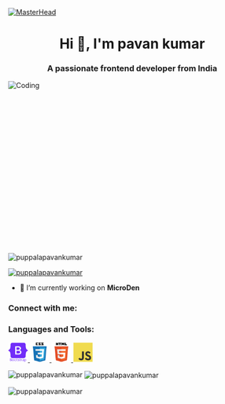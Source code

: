 [![MasterHead](
https://user-images.githubusercontent.com/74038190/221352995-5ac18bdf-1a19-4f99-bbb6-77559b220470.gif)]()
<h1 align="center">Hi 👋, I'm pavan kumar</h1>
<h3 align="center">A passionate frontend developer from India</h3>
<img align="right" alt="Coding" width="600" height="350" src="https://user-images.githubusercontent.com/74038190/212750672-2f3f2b50-c84f-4ed8-a60a-849ae69ff9df.gif">

<p align="left"> <img src="https://komarev.com/ghpvc/?username=puppalapavankumar&label=Profile%20views&color=0e75b6&style=flat" alt="puppalapavankumar" /> </p>

<p align="left"> <a href="https://github.com/ryo-ma/github-profile-trophy"><img src="https://github-profile-trophy.vercel.app/?username=puppalapavankumar" alt="puppalapavankumar" /></a> </p>

- 🔭 I’m currently working on **MicroDen**

<h3 align="left">Connect with me:</h3>
<p align="left">
</p>

<h3 align="left">Languages and Tools:</h3>
<p align="left"> <a href="https://getbootstrap.com" target="_blank" rel="noreferrer"> <img src="https://raw.githubusercontent.com/devicons/devicon/master/icons/bootstrap/bootstrap-plain-wordmark.svg" alt="bootstrap" width="40" height="40"/> </a> <a href="https://www.w3schools.com/css/" target="_blank" rel="noreferrer"> <img src="https://raw.githubusercontent.com/devicons/devicon/master/icons/css3/css3-original-wordmark.svg" alt="css3" width="40" height="40"/> </a> <a href="https://www.w3.org/html/" target="_blank" rel="noreferrer"> <img src="https://raw.githubusercontent.com/devicons/devicon/master/icons/html5/html5-original-wordmark.svg" alt="html5" width="40" height="40"/> </a> <a href="https://developer.mozilla.org/en-US/docs/Web/JavaScript" target="_blank" rel="noreferrer"> <img src="https://raw.githubusercontent.com/devicons/devicon/master/icons/javascript/javascript-original.svg" alt="javascript" width="40" height="40"/> </a> </p>

<p><img align="left" src="https://github-readme-stats.vercel.app/api/top-langs?username=puppalapavankumar&show_icons=true&locale=en&layout=compact" alt="puppalapavankumar" /></p>

<p>&nbsp;<img align="center" src="https://github-readme-stats.vercel.app/api?username=puppalapavankumar&show_icons=true&locale=en" alt="puppalapavankumar" /></p>

<p><img align="center" src="https://github-readme-streak-stats.herokuapp.com/?user=puppalapavankumar&" alt="puppalapavankumar" /></p>
